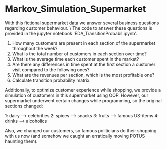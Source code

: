 # Markov_Simulation_Supermarket

With this fictional supermarket data we answer several business questions regarding customer behaviour.  \ 
The code to answer these questions is provided in the jupyter notebook 'EDA_TransitionProbabil.ipynb'.

1. How many customers are present in each section of the supermarket throughout the week?
2. What is the total number of customers in each section over time?
3. What is the average time each customer spent in the market?
4. Are there any differences in time spent at the first section a customer visit compared to the following ones?
5. What are the revenues per section, which is the most profitable one?
6. Calculate transition probability matrix.

Additionally, to optimize customer experience while shopping, we provide a simulation of customers in this supermarket using OOP.
However, our supermarket underwent certain changes while programming, so the original sections changed:

1: dairy --> celebrities
2: spices --> snacks
3: fruits --> famous US-items
4: drinks --> alcoholics

Also, we changed our customers, so famous politicians do their shopping with us now (and somehow we caught an erratically moving POTUS haunting them). 
